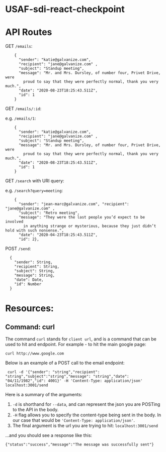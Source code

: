 # USAF-sdi-react-checkpoint

# API Routes

GET `/emails`:
```
    {
      "sender": "katie@galvanize.com",
      "recipient": "jane@galvanize.com" ,
      "subject": "Standup meeting",
      "message": "Mr. and Mrs. Dursley, of number four, Privet Drive, were
        proud to say that they were perfectly normal, thank you very much.",
      "date": "2020-08-23T18:25:43.511Z",
      "id": 1
    }
```

GET `/emails/:id`:

e.g. `/emails/1`:

```
    {
      "sender": "katie@galvanize.com",
      "recipient": "jane@galvanize.com" ,
      "subject": "Standup meeting",
      "message": "Mr. and Mrs. Dursley, of number four, Privet Drive, were
        proud to say that they were perfectly normal, thank you very much.",
      "date": "2020-08-23T18:25:43.511Z",
      "id": 1
    }
```

GET `/search` with URI query:

e.g. `/search?query=meeting`:

```
    {
      "sender": "jean-marc@galvanize.com", "recipient": "jane@galvanize.com" ,
      "subject": "Retro meeting",
      "message": "They were the last people you’d expect to be involved
        in anything strange or mysterious, because they just didn’t hold with such nonsense.",
      "date": "2020-04-23T18:25:43.511Z",
      "id": 2},
```

POST `/send`:

```
  {
    "sender": String,
    "recipient": String,
    "subject": String,
    "message": String,
    "date": Date,
    "id": Number
  }
```

  # Resources:

  ## Command: curl

 The command `curl` stands for `client url`, and is a command that can be used to hit and endpoint.  For example - to hit the main google page:
 
 ```
 curl http://www.google.com
 ```

Below is an example of a POST call to the email endpoint:
  ```
   curl -d '{"sender": "string","recipient": "string","subject":"string","message": "string","date": "04/11/1982","id": 4001}' -H 'Content-Type: application/json' localhost:3001/send
```

Here is a summary of the arguments: 
1. `-d` is shorthand for `--data`, and can represent the json you are POSTing to the API in the body.
1. `-H` flag allows you to specify the content-type being sent in the body.  In our case that would be `'Content-Type: application/json'`.
1. The final argument is the url you are trying to hit: `localhost:3001/send`

...and you should see a response like this:
```
{"status":"success","message":"The message was successfully sent"}
```